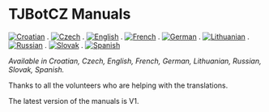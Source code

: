 # TJBotCZ Manuals

[![Croatian](https://github.com/tjbotcz/manuals/raw/master/images/flag-of-Croatia.png)](https://github.com/tjbotcz/manuals/tree/master/hr) . 
[![Czech](https://github.com/tjbotcz/manuals/raw/master/images/flag-of-Czech-Republic.png)](https://github.com/tjbotcz/manuals/tree/master/cs) . 
[![English](https://github.com/tjbotcz/manuals/raw/master/images/flag-of-United-Kingdom.png)](https://github.com/tjbotcz/manuals/tree/master/en) . 
[![French](https://github.com/tjbotcz/manuals/raw/master/images/flag-of-France.png)](https://github.com/tjbotcz/manuals/tree/master/fr) . 
[![German](https://github.com/tjbotcz/manuals/raw/master/images/flag-of-Germany.png)](https://github.com/tjbotcz/manuals/tree/master/de) . 
[![Lithuanian](https://github.com/tjbotcz/manuals/raw/master/images/flag-of-Lithuania.png)](https://github.com/tjbotcz/manuals/tree/master/lt) . 
[![Russian](https://github.com/tjbotcz/manuals/raw/master/images/flag-of-Russia.png)](https://github.com/tjbotcz/manuals/tree/master/ru) . 
[![Slovak](https://github.com/tjbotcz/manuals/raw/master/images/flag-of-Slovakia.png)](https://github.com/tjbotcz/manuals/tree/master/sk) . 
[![Spanish](https://github.com/tjbotcz/manuals/raw/master/images/flag-of-Spain.png)](https://github.com/tjbotcz/manuals/tree/master/es)

_Available in Croatian, Czech, English, French, German, Lithuanian, Russian, Slovak, Spanish._ 

Thanks to all the volunteers who are helping with the translations.

The latest version of the manuals is V1.

